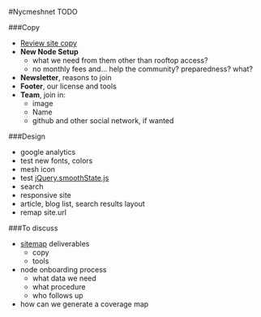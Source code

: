 #Nycmeshnet TODO

###Copy
- [Review site copy](http://nycmeshnet.github.io/website/redesign.html)
- **New Node Setup**
	- what we need from them other than rooftop access?
	- no monthly fees and... help the community? preparedness? what?
- **Newsletter**, reasons to join
- **Footer**, our license and tools
- **Team**, join in:
	- image
	- Name
	- github and other social network, if wanted

###Design
- google analytics
- test new fonts, colors
- mesh icon
- test [jQuery.smoothState.js](http://weblinc.github.io/jquery.smoothState.js/typical-implementation.html)
- search
- responsive site
- article, blog list, search results layout
- remap site.url

###To discuss
- [sitemap](http://nycmeshnet.github.io/website/sitemap/) deliverables
	- copy
	- tools
- node onboarding process
	- what data we need
	- what procedure
	- who follows up
- how can we generate a coverage map

